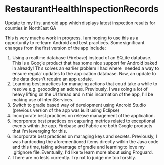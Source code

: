 # RestaurantHealthInspectionRecords
Update to my first android app which displays latest inspection results for counties in NorthEast GA


This is very much a work in progress. I am hoping to use this as a opportunity to re-learn Android and best practices. Some significant changes from the first version of the app include:

1. Using a realtime database (Firebase) instead of an SQLite database. This is a Google product that has some nice support for Android baked in already! This solves an earlier problem I had where I needed a way to ensure regular updates to the application database. Now, an update to the data doesn't require an app update.
2. Learning best practices for managing actions that could take a while to resolve e.g. geocoding an address. Previously, I was doing a lot of heavy lifting on the UI thread and in this incarnation of the app, I'll be making use of IntentServices.
3. Switch to gradle based way of development using Android Studio (previous version of the app was built using Eclipse)
4. Incorporate best practices on release management of the application. 
5. Incorporate best practices on capturing metrics related to exceptional events within the app. Firebase and Fabric are both Google products that I'm leveraging for this.
6. Incorporate best practices on managing keys and secrets. Previously, I was hardcoding the aforementioned items directly within the Java code and this time, taking advantage of gradle and learning to love my .gitignore file. Eventually, I'd like to learn more about using Proguard.
7. There are no tests currently. Try not to judge me too harshly. 
